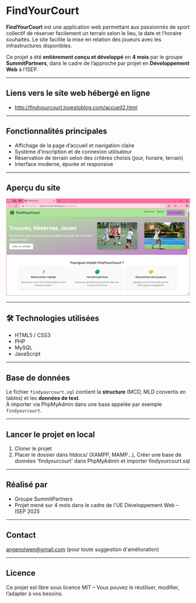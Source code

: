 # FindYourCourt

**FindYourCourt** est une application web permettant aux passionnés de sport collectif de réserver facilement un terrain selon le lieu, la date et l’horaire souhaités. Le site facilite la mise en relation des joueurs avec les infrastructures disponibles.

Ce projet a été **entièrement conçu et développé** en **4 mois** par le groupe **SummitPartners**, dans le cadre de l’approche par projet en **Développement Web** à l’ISEP.

---
## Liens vers le site web hébergé en ligne
- http://findyourcourt.lovestoblog.com/accueil2.html
---

## Fonctionnalités principales

- Affichage de la page d’accueil et navigation claire
- Système d’inscription et de connexion utilisateur
- Réservation de terrain selon des critères choisis (jour, horaire, terrain)
- Interface moderne, épurée et responsive

---

## Aperçu du site

![Aperçu](Illustration_fyc.png)

---

## 🛠️ Technologies utilisées

- HTML5 / CSS3
- PHP
- MySQL
- JavaScript 

---

## Base de données

Le fichier `findyourcourt.sql` contient la **structure** (MCD, MLD convertis en tables) et les **données de test**.  
À importer via PhpMyAdmin dans une base appelée par exemple `findyourcourt`.

---

##  Lancer le projet en local

1. Cloner le projet
2. Placer le dossier dans htdocs/ (XAMPP, MAMP...), Créer une base de données 'findyourcourt' dans PhpMyAdmin et importer findyourcourt.sql
 
---

## Réalisé par
- Groupe SummitPartners
- Projet mené sur 4 mois dans le cadre de l'UE Développement Web – ISEP 2025

---

## Contact
angenolwen@gmail.com (pour toute suggestion d'amélioration)

---

## Licence
Ce projet est libre sous licence MIT – Vous pouvez le réutiliser, modifier, l’adapter à vos besoins.
